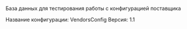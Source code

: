 База данных для тестирования работы с конфигурацией поставщика

Название конфигурации: VendorsConfig
Версия: 1.1
